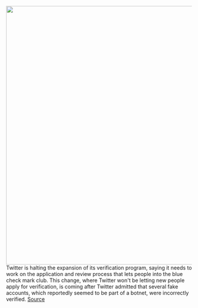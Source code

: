 <img src='https://cdn.vox-cdn.com/thumbor/-qRnV1tMZd3f-cwJW49P7jyD9B0=/0x0:2040x1360/1200x800/filters:focal(857x517:1183x843)/cdn.vox-cdn.com/uploads/chorus_image/image/69722844/acastro_180130_1777_0008.0.jpg' width='700px' /><br/>
Twitter is halting the expansion of its verification program, saying it needs to work on the application and review process that lets people into the blue check mark club. This change, where Twitter won't be letting new people apply for verification, is coming after Twitter admitted that several fake accounts, which reportedly seemed to be part of a botnet, were incorrectly verified.
<a href='https://www.theverge.com/2021/8/13/22623714/twitter-verification-program-pause-fake-accounts-review'> Source <a/>
